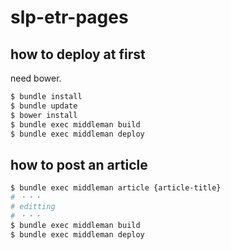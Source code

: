 # slp-etr-pages

## how to deploy at first

need bower.

```sh
$ bundle install
$ bundle update
$ bower install
$ bundle exec middleman build
$ bundle exec middleman deploy
```

## how to post an article

```sh
$ bundle exec middleman article {article-title}
# ・・・
# editting
# ・・・
$ bundle exec middleman build
$ bundle exec middleman deploy
```

